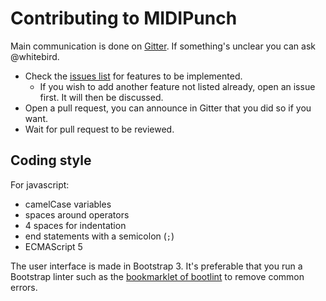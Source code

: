 # Contributing to MIDIPunch

Main communication is done on [Gitter](https://gitter.im/Wintergatan/Midi-to-laser-cutter). If something's unclear you can ask @whitebird.

- Check the [issues list](https://github.com/Wintergatan/MIDIPunch/issues) for features to be implemented.
    - If you wish to add another feature not listed already, open an issue first. It will then be discussed.
- Open a pull request, you can announce in Gitter that you did so if you want.
- Wait for pull request to be reviewed.

## Coding style
For javascript:
- camelCase variables
- spaces around operators
- 4 spaces for indentation
- end statements with a semicolon (`;`)
- ECMAScript 5

The user interface is made in Bootstrap 3. It's preferable that you run a Bootstrap linter such as the [bookmarklet of bootlint](https://github.com/twbs/bootlint#in-the-browser) to remove common errors.
